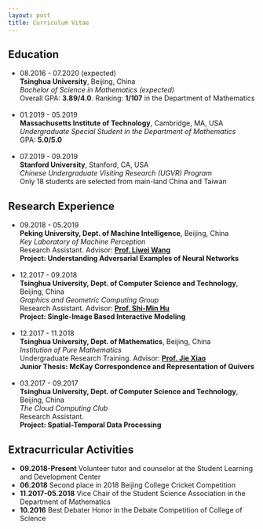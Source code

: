 ```yaml
---
layout: post
title: Curriculum Vitae
---
```


## Education
+ 08.2016 - 07.2020 (expected) <br>
  **Tsinghua University**, Beijing, China <br>
  *Bachelor of Science in Mathematics (expected)* <br>
  Overall GPA: **3.89/4.0**. Ranking: **1/107** in the Department of Mathematics <br>
  <br>
+ 01.2019 - 05.2019 <br>
  **Massachusetts Institute of Technology**, Cambridge, MA, USA <br>
  *Undergraduate Special Student in the Department of Mathematics* <br>
  GPA: **5.0/5.0** <br>
  <br>
+ 07.2019 - 09.2019 <br>
  **Stanford University**, Stanford, CA, USA <br>
  *Chinese Undergraduate Visiting Research (UGVR) Program* <br>
  Only 18 students are selected from main-land China and Taiwan

## Research Experience
+ 09.2018 - 05.2019 <br>
  **Peking University, Dept. of Machine Intelligence**, Beijing, China <br>
  *Key Laboratory of Machine Perception* <br>
  Research Assistant. Advisor: [**Prof. Liwei Wang**](http://www.cis.pku.edu.cn/faculty/vision/wangliwei) <br>
  **Project: Understanding Adversarial Examples of Neural Networks** <br>
  <br>
+ 12.2017 - 09.2018 <br>
  **Tsinghua University, Dept. of Computer Science and Technology**, Beijing, China <br>
  *Graphics and Geometric Computing Group* <br>
  Research Assistant. Advisor: [**Prof. Shi-Min Hu**](https://cg.cs.tsinghua.edu.cn/prof_hu.htm) <br>
  **Project: Single-Image Based Interactive Modeling** <br>
  <br>
+ 12.2017 - 11.2018 <br>
  **Tsinghua University, Dept. of Mathematics**, Beijing, China <br>
  *Institution of Pure Mathematics* <br>
  Undergraduate Research Training. Advisor: [**Prof. Jie Xiao**](http://faculty.math.tsinghua.edu.cn/~jxiao) <br>
  **Junior Thesis: McKay Correspondence and Representation of Quivers** <br>
  <br>
+ 03.2017 - 09.2017 <br>
  **Tsinghua University, Dept. of Computer Science and Technology**, Beijing, China <br>
  *The Cloud Computing Club* <br>
  Research Assistant. <br>
  **Project: Spatial-Temporal Data Processing** <br>

## Extracurricular Activities
+ **09.2018-Present** Volunteer tutor and counselor at the Student Learning and Development Center
+ **06.2018** Second place in 2018 Beijing College Cricket Competition
+ **11.2017-05.2018** Vice Chair of the Student Science Association in the Department of Mathematics
+ **10.2016** Best Debater Honor in the Debate Competition of College of Science
